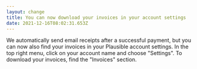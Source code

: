 ```yaml
---
layout: change
title: You can now download your invoices in your account settings
date: 2021-12-16T08:02:31.653Z
---
```

We automatically send email receipts after a successful payment, but you can now also find your invoices in your Plausible account settings. In the top right menu, click on your account name and choose "Settings". To download your invoices, find the "Invoices" section.
